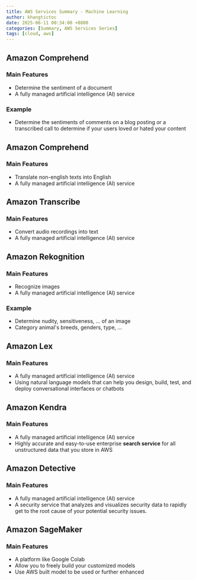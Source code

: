 ```yaml
---
title: AWS Services Summary - Machine Learning
author: khangtictoc
date: 2025-06-11 00:34:00 +0800
categories: [Summary, AWS Services Series]
tags: [cloud, aws]
---
```


## Amazon Comprehend

### Main Features

- Determine the sentiment of a document
- A fully managed artificial intelligence (AI) service

### Example

- Determine the sentiments of comments on a blog posting or a transcribed call to determine if your users loved or hated your content

## Amazon Comprehend

### Main Features

- Translate non-english texts into English
- A fully managed artificial intelligence (AI) service

## Amazon Transcribe

### Main Features

- Convert audio recordings into text
- A fully managed artificial intelligence (AI) service

## Amazon Rekognition

### Main Features

- Recognize images
- A fully managed artificial intelligence (AI) service

### Example

- Determine nudity, sensitiveness, ... of an image
- Category animal's breeds, genders, type, ...

## Amazon Lex

### Main Features

- A fully managed artificial intelligence (AI) service
- Using natural language models that can help you design, build, test, and deploy conversational interfaces or chatbots

## Amazon Kendra

### Main Features

- A fully managed artificial intelligence (AI) service
- Highly accurate and easy-to-use enterprise **search service** for all unstructured data that you store in AWS

## Amazon Detective

### Main Features

- A fully managed artificial intelligence (AI) service
- A security service that analyzes and visualizes security data to rapidly get to the root cause of your potential security issues.

## Amazon SageMaker

### Main Features

- A platform like Google Colab
- Allow you to freely build your customized models
- Use AWS built model to be used or further enhanced
